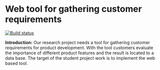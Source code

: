 Web tool for gathering customer requirements
====

[![Build status](https://ci.appveyor.com/api/projects/status/github/am11/requirementgathering?svg=true)](https://ci.appveyor.com/project/am11/requirementgathering)

**Introduction:**
Our research project needs a tool for gathering customer requirements for product development.  With the tool customers evaluate the importance of different product features and the result is located to a data base. The target of the student project work is to implement the web based tool.

